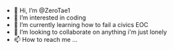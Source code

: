- 👋 Hi, I’m @ZeroTae1
- 👀 I’m interested in coding
- 🌱 I’m currently learning how to fail a civics EOC
- 💞️ I’m looking to collaborate on anything i'm just lonely
- 📫 How to reach me ...

<!---
ZeroTae1/ZeroTae1 is a ✨ special ✨ repository because its `README.md` (this file) appears on your GitHub profile.
You can click the Preview link to take a look at your changes.
--->
